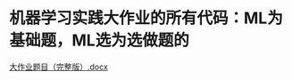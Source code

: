 # 机器学习实践大作业的所有代码：ML为基础题，ML选为选做题的
[大作业题目（完整版）.docx](https://github.com/user-attachments/files/18242511/default.docx)
